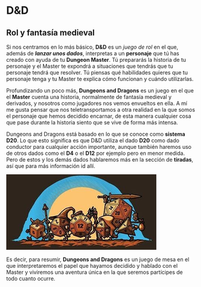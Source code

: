 # **D&D**

## Rol y fantasía medieval

Si nos centramos en lo más básico, **D&D** es un *juego de rol* en el que, además de ***lanzar unos dados***, interpretas a un **personaje** que tú has creado con ayuda de tu **Dungeon Master**. 
Tú prepararás la historia de tu personaje y el Master te expondrá a situaciones que tendrás que tu personaje tendrá que resolver. Tú piensas qué habilidades quieres que tu personaje tenga y tu Master te explica cómo funcionan y cuándo utilizarlas.

Profundizando un poco más, **Dungeons and Dragons** es un juego en el que el **Master** cuenta una historia, normalmente de fantasía medieval y derivados, y nosotros como jugadores nos vemos envueltos en ella. 
A mí me gusta pensar que nos teletransportamos a otra realidad en la que somos el personaje que hemos decidido encarnar, de esta manera cualquier cosa que pase durante la historia siento que se vive de forma más intensa.

Dungeons and Dragons está basado en lo que se conoce como **sistema D20**. Lo que esto significa es que D&D utiliza el dado **D20** como dado conductor para cualquier acción importante, aunque también haremos uso de otros dados como el **D4** o el **D12** por ejemplo pero en menor medida. Pero de estos y los demás dados hablaremos más en la sección de **tiradas**, así que para más información id allí.

![dados](../images/dados.jpeg)

Es decir, para resumir, **Dungeons and Dragons** es un juego de mesa en el que interpretaremos el papel que hayamos decidido y hablado con el Master y viviremos una aventura única en la que seremos partícipes de todo cuanto ocurre.